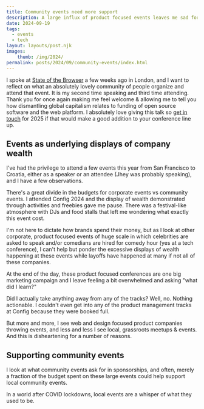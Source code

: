 ```yaml
---
title: Community events need more support
description: A large influx of product focused events leaves me sad for the state of the community.
date: 2024-09-19
tags:
  - events
  - tech
layout: layouts/post.njk
images:
    thumb: /img/2024/
permalink: posts/2024/09/community-events/index.html
---
```


I spoke at [State of the Browser]() a few weeks ago in London, and I want to reflect on what an absolutely lovely community of people organize and attend that event. It is my second time speaking and third time attending. Thank you for once again making me feel welcome & allowing me to tell you how dismantling global capitalism relates to funding of open source software and the web platform. I absolutely love giving this talk so [get in touch](mailto:steph.stimac@gmail.com?subject=Funding%20the%20Web%Ecosystem%20talk) for 2025 if that would make a good addition to your conference line up. 

## Events as underlying displays of company wealth

I've had the privilege to attend a few events this year from San Francisco to Croatia, either as a speaker or an attendee (Jhey was probably speaking), and I have a few observations. 

There's a great divide in the budgets for corporate events vs community events. I attended Config 2024 and the display of wealth demonstrated through activities and freebies gave me pause. There was a festival-like atmosphere with DJs and food stalls that left me wondering what exactly this event cost. 

I'm not here to dictate how brands spend their money, but as I look at other corporate, product focused events of huge scale in which celebrities are asked to speak and/or comedians are hired for comedy hour (yes at a tech conference), I can't help but ponder the excessive displays of wealth happening at these events while layoffs have happened at many if not all of these companies. 

At the end of the day, these product focused conferences are one big marketing campaign and I leave feeling a bit overwhelmed and asking "what did I learn?" 

Did I actually take anything away from any of the tracks? Well, no. Nothing actionable. I couldn't even get into any of the product management tracks at Config because they were booked full. 

But more and more, I see web and design focused product companies throwing events, and less and less I see local, grassroots meetups & events. And this is disheartening for a number of reasons. 

## Supporting community events 

I look at what community events ask for in sponsorships, and often, merely a fraction of the budget spent on these large events could help support local community events. 

In a world after COVID lockdowns, local events are a whisper of what they used to be. 